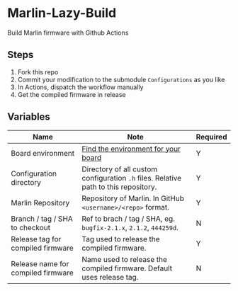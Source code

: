 # Marlin-Lazy-Build
Build Marlin firmware with Github Actions

## Steps

1. Fork this repo
2. Commit your modification to the submodule `Configurations` as you like
3. In Actions, dispatch the workflow manually
4. Get the compiled firmware in release

## Variables
| Name                               | Note                                                                                                                                    | Required |
|------------------------------------|-----------------------------------------------------------------------------------------------------------------------------------------|----------|
| Board environment                  | [Find the environment for your board](https://marlinfw.org/docs/basics/install_platformio_cli.html#find-the-environment-for-your-board) | Y        |
| Configuration directory            | Directory of all custom configuration `.h` files. Relative path to this repository.                                                     | Y        |
| Marlin Repository                  | Repository of Marlin. In GitHub `<username>/<repo>` format.                                                                             | Y        |
| Branch / tag / SHA to checkout     | Ref to brach / tag / SHA, eg. `bugfix-2.1.x`, `2.1.2`, `444259d`.                                                                       | N        |
| Release tag for compiled firmware  | Tag used to release the compiled firmware.                                                                                              | Y        |
| Release name for compiled firmware | Name used to release the compiled firmware. Default uses release tag.                                                                   | N        |
